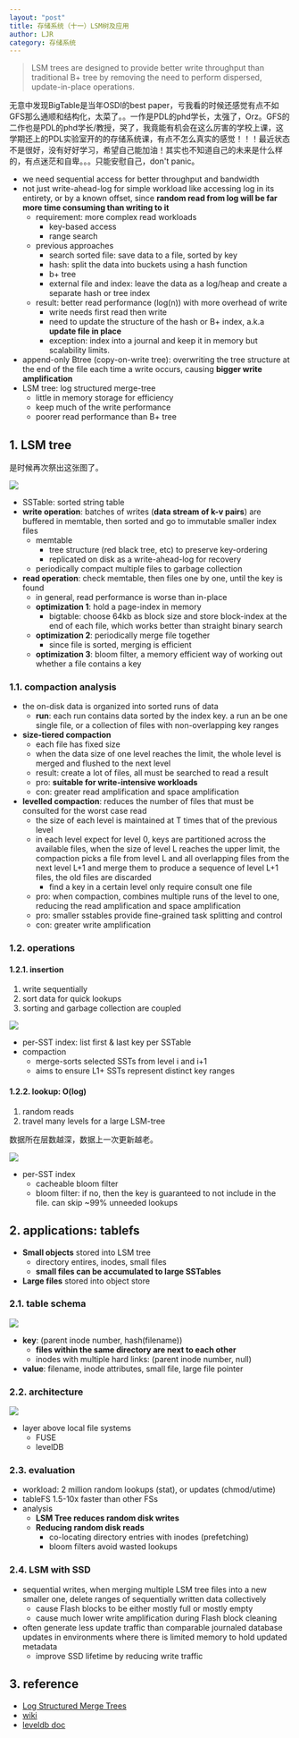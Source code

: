 ```yaml
---
layout: "post"
title: 存储系统（十一）LSM树及应用
author: LJR
category: 存储系统
---
```


> LSM trees are designed to provide better write throughput than traditional B+ tree by removing the need to perform dispersed, update-in-place operations.

无意中发现BigTable是当年OSDI的best paper，亏我看的时候还感觉有点不如GFS那么通顺和结构化，太菜了。。一作是PDL的phd学长，太强了，Orz。GFS的二作也是PDL的phd学长/教授，哭了，我竟能有机会在这么厉害的学校上课，这学期还上的PDL实验室开的的存储系统课，有点不怎么真实的感觉！！！最近状态不是很好，没有好好学习，希望自己能加油！其实也不知道自己的未来是什么样的，有点迷茫和自卑。。。只能安慰自己，don't panic。

+ we need sequential access for better throughput and bandwidth
+ not just write-ahead-log for simple workload like accessing log in its entirety, or by a known offset, since **random read from log will be far more time consuming than writing to it**
  + requirement: more complex read workloads
    + key-based access
    + range search
  + previous approaches
    + search sorted file: save data to a file, sorted by key
    + hash: split the data into buckets using a hash function
    + b+ tree
    + external file and index: leave the data as a log/heap and create a separate hash or tree index
  + result: better read performance (log(n)) with more overhead of write
    + write needs first read then write
    + need to update the structure of the hash or B+ index, a.k.a **update file in place**
    + exception: index into a journal and keep it in memory but scalability limits.
+ append-only Btree (copy-on-write tree): overwriting the tree structure at the end of the file each time a write occurs, causing **bigger write amplification**
+ LSM tree: log structured merge-tree
  + little in memory storage for efficiency
  + keep much of the write performance
  + poorer read performance than B+ tree

## 1. LSM tree

是时候再次祭出这张图了。

![](/assets/images/ss/9-2.png)

+ SSTable: sorted string table
+ **write operation**: batches of writes (**data stream of k-v pairs**) are buffered in memtable, then sorted and go to immutable smaller index files
  + memtable
    + tree structure (red black tree, etc) to preserve key-ordering
    + replicated on disk as a write-ahead-log for recovery
  + periodically compact multiple files to garbage collection
+ **read operation**: check memtable, then files one by one, until the key is found
  + in general, read performance is worse than in-place
  + **optimization 1**: hold a page-index in memory
    + bigtable: choose 64kb as block size and store block-index at the end of each file, which works better than straight binary search
  + **optimization 2**: periodically merge file together
    + since file is sorted, merging is efficient
  + **optimization 3**: bloom filter, a memory efficient way of working out whether a file contains a key

### 1.1. compaction analysis

+ the on-disk data is organized into sorted runs of data
  + **run**: each run contains data sorted by the index key. a run an be one single file, or a collection of files with non-overlapping key ranges
+ **size-tiered compaction**
  + each file has fixed size
  + when the data size of one level reaches the limit, the whole level is merged and flushed to the next level
  + result: create a lot of files, all must be searched to read a result
  + pro: **suitable for write-intensive workloads**
  + con: greater read amplification and space amplification
+ **levelled compaction**: reduces the number of files that must be consulted for the worst case read
  + the size of each level is maintained at T times that of the previous level
  + in each level expect for level 0, keys are partitioned across the available files, when the size of level L reaches the upper limit, the compaction picks a file from level L and all overlapping files from the next level L+1 and merge them to produce a sequence of level L+1 files, the old files are discarded
    + find a key in a certain level only require consult one file
  + pro: when compaction, combines multiple runs of the level to one, reducing the read amplification and space amplification
  + pro: smaller sstables provide fine-grained task splitting and control
  + con: greater write amplification

### 1.2. operations

#### 1.2.1. **insertion**

1. write sequentially
2. sort data for quick lookups
3. sorting and garbage collection are coupled

![](/assets/images/ss/11-2.png)

+ per-SST index: list first & last key per SSTable
+ compaction
  + merge-sorts selected SSTs from level i and i+1
  + aims to ensure L1+ SSTs represent distinct key ranges

#### 1.2.2. **lookup: O(log)**

1. random reads
2. travel many levels for a large LSM-tree

数据所在层数越深，数据上一次更新越老。

![](/assets/images/ss/11-1.png)

+ per-SST index
  + cacheable bloom filter
  + bloom filter: if no, then the key is guaranteed to not include in the file. can skip ~99% unneeded lookups

## 2. applications: tablefs

+ **Small objects** stored into LSM tree
  + directory entires, inodes, small files
  + **small files can be accumulated to large SSTables**
+ **Large files** stored into object store

### 2.1. table schema

![](/assets/images/ss/11-4.png)

+ **key**: (parent inode number, hash(filename))
  + **files within the same directory are next to each other**
  + inodes with multiple hard links: (parent inode number, null)
+ **value**: filename, inode attributes, small file, large file pointer

### 2.2. architecture

![](/assets/images/ss/11-3.png)

+ layer above local file systems
  + FUSE
  + levelDB

### 2.3. evaluation

+ workload: 2 million random lookups (stat), or updates (chmod/utime)
+ tableFS 1.5-10x faster than other FSs
+ analysis
  + **LSM Tree reduces random disk writes**
  + **Reducing random disk reads**
    + co-locating directory entries with inodes (prefetching)
    + bloom filters avoid wasted lookups

### 2.4. LSM with SSD

+ sequential writes, when merging multiple LSM tree files into a new smaller one, delete ranges of sequentially written data collectively
  + cause Flash blocks to be either mostly full or mostly empty
  + cause much lower write amplification during Flash block cleaning
+ often generate less update traffic than comparable journaled database updates in environments where there is limited memory to hold updated metadata
  + improve SSD lifetime by reducing write traffic

## 3. reference

+ [Log Structured Merge Trees](http://www.benstopford.com/2015/02/14/log-structured-merge-trees/)
+ [wiki](https://en.wikipedia.org/wiki/Log-structured_merge-tree)
+ [leveldb doc](https://github.com/google/leveldb/blob/master/doc/impl.md)
